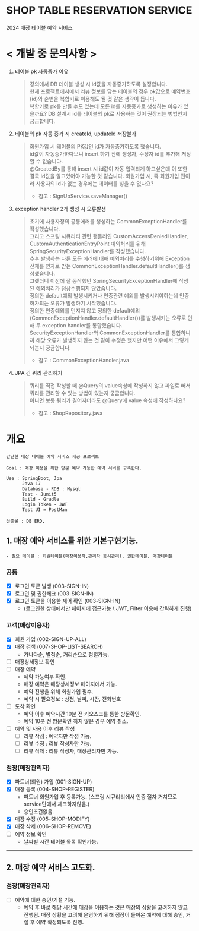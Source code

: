 # SHOP TABLE RESERVATION SERVICE
2024 매장 테이블 예약 서비스

# < 개발 중 문의사항 >
1. 테이블 pk 자동증가 이유
   > 강의에서 DB 테이블 생성 시 id값을 자동증가하도록 설정합니다.   
   현재 프로젝트에서에서 리뷰 정보를 담는 테이블의 경우 pk값으로 예약번호(id)와 순번을 복합키로 이용해도 될 것 같은 생각이 듭니다.   
   복합키로 pk를 만들 수도 있는데 모든 id를 자동증가로 생성하는 이유가 있을까요?
   DB 설계시 id를 테이블의 pk로 사용하는 것이 권장되는 벙법인지 궁금합니다.


2. 테이블의 pk 자동 증가 시 createId, updateId 저장불가
   > 회원가입 시 테이블의 PK값인 id가 자동증가하도록 했습니다.   
   id값이 자동증가하다보니 insert 하기 전에 생성자, 수정자 id를 추가해 저장할 수 없습니다.   
   @CreatedBy를 통해 insert 시 id값이 자동 입력되게 하고싶은데 이 또한 결국 id값을 알고있어야 가능한 것 같습니다.
   회원가입 시, 즉 회원가입 전이라 사용자의 id가 없는 경우에는 데이터를 넣을 수 없나요?
   > - 참고 : SignUpService.saveManager()

3. exception handler 2개 생성 시 오류발생
   > 초기에 사용자정의 공통에러를 생성하는 CommonExceptionHandler를 작성했습니다.   
   그리고 스프링 시큐리티 관련 핸들러인 CustomAccessDeniedHandler, CustomAuthenticationEntryPoint 예외처리를 위해
   SpringSecurityExceptionHandler를 작성했습니다.   
   추후 발생하는 다른 모든 에러에 대해 예외처리를 수행하기위해 Exception 전체를 인자로 받는
   CommonExceptionHandler.defaultHandler()를 생성했습니다.   
   그랬더니 이전에 잘 동작했던 SpringSecurityExceptionHandler에 작성된 예외처리가 정상수행되지 않았습니다.   
   정의한 default예외 발생시키거나 인증관련 예외를 발생시켜야하는데 인증허가되는 오류가 발생하기 시작했습니다.   
   정의한 인증예외를 던지지 않고 정의한 default예외(CommonExceptionHandler.defaultHandler())를 발생시키는 오류로 인해 
   두 exception handler를 통합했습니다.   
   SecurityExceptionHandler와 CommonExceptionHandler를 통합하니까 해당 오류가 발생하지 않는 것 같아 수정은 했지만 어떤 이유에서 그렇게 되는지 궁금합니다.
   > - 참고 : CommonExceptionHandler.java

4. JPA 긴 쿼리 관리하기
    > 쿼리를 직접 작성할 때  @Query의 value속성에 작성하지 않고 파일로 빼서 쿼리를 관리할 수 있는 방법이 있는지 궁금합니다.    
      아니면 보통 쿼리가 길어지더라도 @Query에 value 속성에 작성하나요?
    > - 참고 : ShopRepository.java

    

# 개요
    간단한 매장 테이블 예약 서비스 제공 프로젝트 

    Goal : 매장 이용을 위한 방문 예약 가능한 예약 서버를 구축한다.

    Use : SpringBoot, Jpa
          Java 17
          Database - RDB : Mysql
          Test - Junit5
          Build - Gradle
          Login Token - JWT
          Test UI = PostMan
    
    산출물 : DB ERD, 

## 1. 매장 예약 서비스를 위한 기본구현기능.
    - 필요 테이블 : 회원테이블(매장이용자,관리자 동시관리), 권한테이블, 매장테이블

### 공통
- [x] 로그인 토큰 발생 (003-SIGN-IN)
- [x] 로그인 및 권한체크 (003-SIGN-IN)
- [x] 로그인 토큰을 이용한 제어 확인 (003-SIGN-IN)
    - (로그인한 상태에서만 페이지에 접근가능 \ JWT, Filter 이용해 간략하게 진행)

### 고객(매장이용자)
- [x] 회원 가입 (002-SIGN-UP-ALL)
- [x] 매장 검색 (007-SHOP-LIST-SEARCH)
    - 가나다순, 별점순, 거리순으로 정렬가능.  
- [ ] 매장상세정보 확인
- [ ] 매장 예약
    - 예약 가능여부 확인. 
    - 매장 예약은 매장상세정보 페이지에서 가능.
    - 예약 진행을 위해 회원가입 필수.
    - 예약 시 필요정보 : 상점, 날짜, 시간, 전화번호
- [ ] 도착 확인 
    - 예약 이후 예약시간 10분 전 키오스크를 통한 방문확인.
    - 예약 10분 전 방문확인 하지 않은 경우 예약 취소.
- [ ] 예약 및 사용 이후 리뷰 작성
    - [ ] 리뷰 작성 : 예약자만 작성 가능. 
    - [ ] 리뷰 수정 : 리뷰 작성자만 가능.
    - [ ] 리뷰 삭제 : 리뷰 작성자, 매장관리자만 가능.
    
### 점장(매장관리자)
- [x] 파트너(회원) 가입 (001-SIGN-UP)
- [x] 매장 등록 (004-SHOP-REGISTER)
    - 파트너 회원가입 후 등록가능. (스프링 시큐리티에서 인증 절차 거치므로 service단에서 체크하지않음.)
    - 승인조건없음.
- [x] 매장 수정 (005-SHOP-MODIFY)
- [x] 매장 삭제 (006-SHOP-REMOVE)
- [ ] 예약 정보 확인 
    - 날짜별 시간 테이블 목록 확인가능.


---
## 2. 매장 예약 서비스 고도화.

### 점장(매장관리자)
- [ ] 예약에 대한 승인/거절 기능.
    - 예약 후 바로 해당 시간에 매장을 이용하는 것은 매장의 상황을 고려하지 않고 진행됨.
      매장 상황을 고려해 운영하기 위해 점장이 들어온 예약에 대해 승인, 거절 후 예약 확정되도록 진행.



